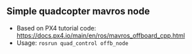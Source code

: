 ## Simple quadcopter mavros node
- Based on PX4 tutorial code: https://docs.px4.io/main/en/ros/mavros_offboard_cpp.html
- Usage: ```rosrun quad_control offb_node```
